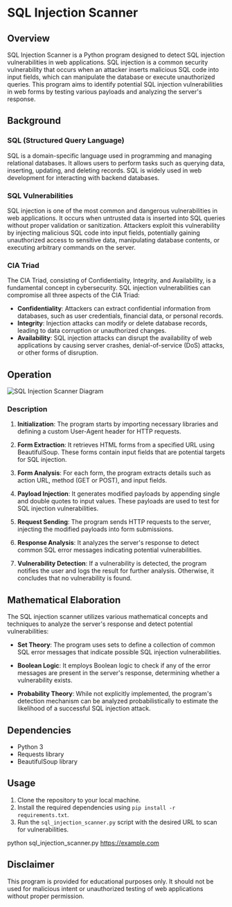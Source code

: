 # SQL Injection Scanner

## Overview

SQL Injection Scanner is a Python program designed to detect SQL injection vulnerabilities in web applications. SQL injection is a common security vulnerability that occurs when an attacker inserts malicious SQL code into input fields, which can manipulate the database or execute unauthorized queries. This program aims to identify potential SQL injection vulnerabilities in web forms by testing various payloads and analyzing the server's response.

## Background

### SQL (Structured Query Language)

SQL is a domain-specific language used in programming and managing relational databases. It allows users to perform tasks such as querying data, inserting, updating, and deleting records. SQL is widely used in web development for interacting with backend databases.

### SQL Vulnerabilities

SQL injection is one of the most common and dangerous vulnerabilities in web applications. It occurs when untrusted data is inserted into SQL queries without proper validation or sanitization. Attackers exploit this vulnerability by injecting malicious SQL code into input fields, potentially gaining unauthorized access to sensitive data, manipulating database contents, or executing arbitrary commands on the server.

### CIA Triad

The CIA Triad, consisting of Confidentiality, Integrity, and Availability, is a fundamental concept in cybersecurity. SQL injection vulnerabilities can compromise all three aspects of the CIA Triad:

- **Confidentiality**: Attackers can extract confidential information from databases, such as user credentials, financial data, or personal records.
- **Integrity**: Injection attacks can modify or delete database records, leading to data corruption or unauthorized changes.
- **Availability**: SQL injection attacks can disrupt the availability of web applications by causing server crashes, denial-of-service (DoS) attacks, or other forms of disruption.

## Operation

![SQL Injection Scanner Diagram](sql_injection_scanner_diagram.png)

### Description

1. **Initialization**: The program starts by importing necessary libraries and defining a custom User-Agent header for HTTP requests.

2. **Form Extraction**: It retrieves HTML forms from a specified URL using BeautifulSoup. These forms contain input fields that are potential targets for SQL injection.

3. **Form Analysis**: For each form, the program extracts details such as action URL, method (GET or POST), and input fields.

4. **Payload Injection**: It generates modified payloads by appending single and double quotes to input values. These payloads are used to test for SQL injection vulnerabilities.

5. **Request Sending**: The program sends HTTP requests to the server, injecting the modified payloads into form submissions.

6. **Response Analysis**: It analyzes the server's response to detect common SQL error messages indicating potential vulnerabilities.

7. **Vulnerability Detection**: If a vulnerability is detected, the program notifies the user and logs the result for further analysis. Otherwise, it concludes that no vulnerability is found.

## Mathematical Elaboration

The SQL injection scanner utilizes various mathematical concepts and techniques to analyze the server's response and detect potential vulnerabilities:

- **Set Theory**: The program uses sets to define a collection of common SQL error messages that indicate possible SQL injection vulnerabilities.
  
- **Boolean Logic**: It employs Boolean logic to check if any of the error messages are present in the server's response, determining whether a vulnerability exists.

- **Probability Theory**: While not explicitly implemented, the program's detection mechanism can be analyzed probabilistically to estimate the likelihood of a successful SQL injection attack.

## Dependencies

- Python 3
- Requests library
- BeautifulSoup library

## Usage

1. Clone the repository to your local machine.
2. Install the required dependencies using `pip install -r requirements.txt`.
3. Run the `sql_injection_scanner.py` script with the desired URL to scan for vulnerabilities.

python sql_injection_scanner.py https://example.com


## Disclaimer

This program is provided for educational purposes only. It should not be used for malicious intent or unauthorized testing of web applications without proper permission.
